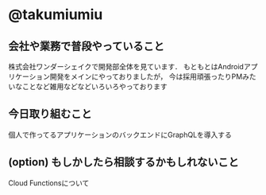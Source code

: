# @takumiumiu 

## 会社や業務で普段やっていること

株式会社ワンダーシェイクで開発部全体を見ています．
もともとはAndroidアプリケーション開発をメインにやっておりましたが，
今は採用頑張ったりPMみたいなことなど雑用などなどいろいろやっております

## 今日取り組むこと

個人で作ってるアプリケーションのバックエンドにGraphQLを導入する

## (option) もしかしたら相談するかもしれないこと

Cloud Functionsについて

